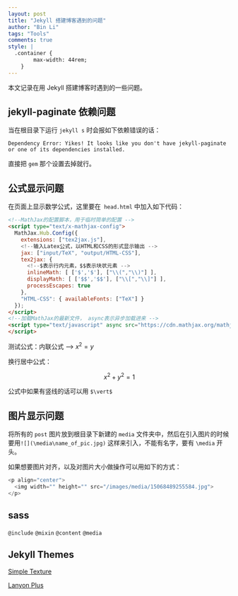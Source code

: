 ```yaml
---
layout: post
title: "Jekyll 搭建博客遇到的问题"
author: "Bin Li"
tags: "Tools"
comments: true
style: |
  .container {
        max-width: 44rem;
    } 
---
```


本文记录在用 Jekyll 搭建博客时遇到的一些问题。

## jekyll-paginate 依赖问题

当在根目录下运行 `jekyll s` 时会报如下依赖错误的话：

```shell
Dependency Error: Yikes! It looks like you don't have jekyll-paginate or one of its dependencies installed.
```

直接把 `gem` 那个设置去掉就行。

<!--more-->

## 公式显示问题

在页面上显示数学公式，这里要在` head.html` 中加入如下代码：

```html
<!--MathJax的配置脚本，用于临时简单的配置 -->
<script type="text/x-mathjax-config">
  MathJax.Hub.Config({
    extensions: ["tex2jax.js"],
    <!--输入Latex公式，以HTML和CSS的形式显示输出 -->
    jax: ["input/TeX", "output/HTML-CSS"],
    tex2jax: {
      <!--$表示行内元素，$$表示块状元素 -->
      inlineMath: [ ['$','$'], ["\\(","\\)"] ],
      displayMath: [ ['$$','$$'], ["\\[","\\]"] ],
      processEscapes: true
    },
    "HTML-CSS": { availableFonts: ["TeX"] }
  });
</script>
<!--加载MathJax的最新文件， async表示异步加载进来 -->
<script type="text/javascript" async src="https://cdn.mathjax.org/mathjax/latest/MathJax.js">
</script>
```

测试公式：内联公式 --> $x^2=y$

换行居中公式：

$$x^2+y^2=1$$

公式中如果有竖线的话可以用 `$\vert$`

## 图片显示问题

将所有的 `post` 图片放到根目录下新建的 `media` 文件夹中，然后在引入图片的时候要用`![](\media\name_of_pic.jpg)` 这样来引入，不能有名字，要有 `\media` 开头。

如果想要图片对齐，以及对图片大小做操作可以用如下的方式：

```javascript
<p align="center">
  <img width="" height="" src="/images/media/15068489255584.jpg">
</p>
```

## sass
`@include`
`@mixin`
`@content`
`@media`

## Jekyll Themes
[Simple Texture](http://jekyllthemes.org/themes/simple-texture/)

[Lanyon Plus](https://github.com/dyndna/lanyon-plus.git)

[](https://pages-themes.github.io/cayman/)

[](https://jekyll.github.io/minima/)

[](http://themes.jekyllrc.org/julia/)



